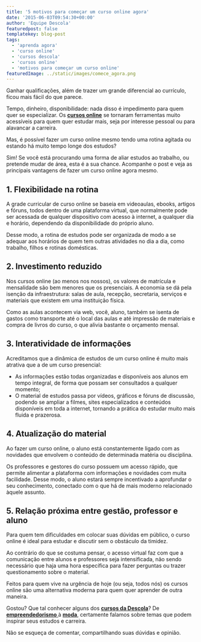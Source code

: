 ```yaml
---
title: '5 motivos para começar um curso online agora'
date: '2015-06-03T09:54:30+00:00'
author: 'Equipe Descola'
featuredpost: false
templatekey: blog-post
tags:
  - 'aprenda agora'
  - 'curso online'
  - 'cursos descola'
  - 'cursos online'
  - 'motivos para começar um curso online'
featuredImage: ../static/images/comece_agora.png
---
```


Ganhar qualificações, além de trazer um grande diferencial ao currículo, ficou mais fácil do que parece.

Tempo, dinheiro, disponibilidade: nada disso é impedimento para quem quer se especializar. Os [**cursos online**](http://descola.org/cursos) se tornaram ferramentas muito acessíveis para quem quer estudar mais, seja por interesse pessoal ou para alavancar a carreira.

Mas, é possível fazer um curso online mesmo tendo uma rotina agitada ou estando há muito tempo longe dos estudos?

Sim! Se você está procurando uma forma de aliar estudos ao trabalho, ou pretende mudar de área, esta é a sua chance. Acompanhe o post e veja as principais vantagens de fazer um curso online agora mesmo.

## **1. Flexibilidade na rotina**

A grade curricular de curso online se baseia em videoaulas, ebooks, artigos e fóruns, todos dentro de uma plataforma virtual, que normalmente pode ser acessada de qualquer dispositivo com acesso à internet, a qualquer dia e horário, dependendo da disponibilidade do próprio aluno.

Desse modo, a rotina de estudos pode ser organizada de modo a se adequar aos horários de quem tem outras atividades no dia a dia, como trabalho, filhos e rotinas domésticas.

## **2. Investimento reduzido**

Nos cursos online (ao menos nos nossos), os valores de matrícula e mensalidade são bem menores que os presenciais. A economia se dá pela isenção da infraestrutura: salas de aula, recepção, secretaria, serviços e materiais que existem em uma instituição física.

Como as aulas acontecem via web, você, aluno, também se isenta de gastos como transporte até o local das aulas e até impressão de materiais e compra de livros do curso, o que alivia bastante o orçamento mensal.

## **3. Interatividade de informações**

Acreditamos que a dinâmica de estudos de um curso online é muito mais atrativa que a de um curso presencial:

- As informações estão todas organizadas e disponíveis aos alunos em tempo integral, de forma que possam ser consultados a qualquer momento;
- O material de estudos passa por vídeos, gráficos e fóruns de discussão, podendo se ampliar a filmes, sites especializados e conteúdos disponíveis em toda a internet, tornando a prática do estudar muito mais fluida e prazerosa.

## **4. Atualização do material**

Ao fazer um curso online, o aluno está constantemente ligado com as novidades que envolvem o conteúdo de determinada matéria ou disciplina.

Os professores e gestores do curso possuem um acesso rápido, que permite alimentar a plataforma com informações e novidades com muita facilidade. Desse modo, o aluno estará sempre incentivado a aprofundar o seu conhecimento, conectado com o que há de mais moderno relacionado àquele assunto.

## **5. Relação próxima entre gestão, professor e aluno**

Para quem tem dificuldades em colocar suas dúvidas em público, o curso online é ideal para estudar e discutir sem o obstáculo da timidez.

Ao contrário do que se costuma pensar, o acesso virtual faz com que a comunicação entre alunos e professores seja intensificada, não sendo necessário que haja uma hora específica para fazer perguntas ou trazer questionamento sobre o material.

Feitos para quem vive na urgência de hoje (ou seja, todos nós) os cursos online são uma alternativa moderna para quem quer aprender de outra maneira.

Gostou? Que tal conhecer alguns dos [**<span style="text-decoration: underline;">cursos</span> da Descola**](http://http://descola.org/cursos)? De [**empreendedorismo** ](http://http://descola.org/curso/14/business-model-canvas)à **[moda](http://http://descola.org/curso/9/moda-panorama-social)**, certamente falamos sobre temas que podem inspirar seus estudos e carreira.

Não se esqueça de comentar, compartilhando suas dúvidas e opinião.
